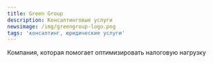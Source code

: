 ```yaml
---
title: Green Group
description: Консалтинговые услуги
newsimage: /img/greengroup-logo.png
tags: 'консалтинг, юридические услуги'
---
```

Компания, которая помогает оптимизировать налоговую нагрузку
